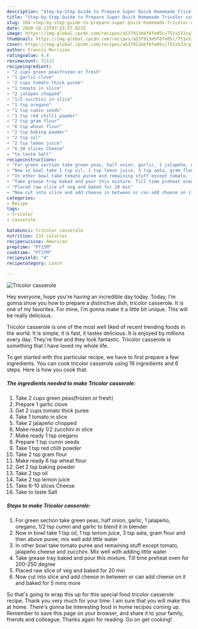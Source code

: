 ```yaml
---
description: "Step-by-Step Guide to Prepare Super Quick Homemade Tricolor casserole"
title: "Step-by-Step Guide to Prepare Super Quick Homemade Tricolor casserole"
slug: 104-step-by-step-guide-to-prepare-super-quick-homemade-tricolor-casserole
date: 2020-10-13T03:33:57.823Z
image: https://img-global.cpcdn.com/recipes/a537913ebf8fe05c/751x532cq70/tricolor-casserole-recipe-main-photo.jpg
thumbnail: https://img-global.cpcdn.com/recipes/a537913ebf8fe05c/751x532cq70/tricolor-casserole-recipe-main-photo.jpg
cover: https://img-global.cpcdn.com/recipes/a537913ebf8fe05c/751x532cq70/tricolor-casserole-recipe-main-photo.jpg
author: Francis Morrison
ratingvalue: 4.4
reviewcount: 31111
recipeingredient:
- "2 cups green peasfrozen or fresh"
- "1 garlic clove"
- "2 cups tomato thick puree"
- "1 tomato in slice"
- "2 jalapeo chopped"
- "1/2 zucchini in slice"
- "1 tsp oregano"
- "1 tsp cumin seeds"
- "1 tsp red chilli powder"
- "2 tsp gram flour"
- "6 tsp wheat flour"
- "2 tsp baking powder"
- "2 tsp oil"
- "2 tsp lemon juice"
- "6-10 slices Cheese"
- "to taste Salt"
recipeinstructions:
- "For green section take green peas, half onion, garlic, 1 jalapeño, oregano, 1/2 tsp cumin and garlic to blend it in blender"
- "Now in bowl take 1 tsp oil, 1 tsp lemon juice, 3 tsp aata, gram flour and then above puree, mix well add little water"
- "In other bowl take tomato puree and remaining stuff except tomato, jalapeño cheese and zucchini. Mix well with adding little water"
- "Take grease tray baked and pour this mixture. Till time preheat oven for 200-250 degree"
- "Placed raw slice of veg and baked for 20 min"
- "Now cut into slice and add cheese in between or can add cheese on it and baked for 5 mins more"
categories:
- Recipe
tags:
- tricolor
- casserole

katakunci: tricolor casserole 
nutrition: 133 calories
recipecuisine: American
preptime: "PT15M"
cooktime: "PT37M"
recipeyield: "4"
recipecategory: Lunch

---
```



![Tricolor casserole](https://img-global.cpcdn.com/recipes/a537913ebf8fe05c/751x532cq70/tricolor-casserole-recipe-main-photo.jpg)

Hey everyone, hope you're having an incredible day today. Today, I'm gonna show you how to prepare a distinctive dish, tricolor casserole. It is one of my favorites. For mine, I'm gonna make it a little bit unique. This will be really delicious.

Tricolor casserole is one of the most well liked of recent trending foods in the world. It is simple, it is fast, it tastes delicious. It is enjoyed by millions every day. They're fine and they look fantastic. Tricolor casserole is something that I have loved my whole life.




To get started with this particular recipe, we have to first prepare a few ingredients. You can cook tricolor casserole using 16 ingredients and 6 steps. Here is how you cook that.

<!--inarticleads1-->

##### The ingredients needed to make Tricolor casserole:

1. Take 2 cups green peas(frozen or fresh)
1. Prepare 1 garlic clove
1. Get 2 cups tomato thick puree
1. Take 1 tomato in slice
1. Take 2 jalapeño chopped
1. Make ready 1/2 zucchini in slice
1. Make ready 1 tsp oregano
1. Prepare 1 tsp cumin seeds
1. Take 1 tsp red chilli powder
1. Take 2 tsp gram flour
1. Make ready 6 tsp wheat flour
1. Get 2 tsp baking powder
1. Take 2 tsp oil
1. Take 2 tsp lemon juice
1. Take 6-10 slices Cheese
1. Take to taste Salt




<!--inarticleads2-->

##### Steps to make Tricolor casserole:

1. For green section take green peas, half onion, garlic, 1 jalapeño, oregano, 1/2 tsp cumin and garlic to blend it in blender
1. Now in bowl take 1 tsp oil, 1 tsp lemon juice, 3 tsp aata, gram flour and then above puree, mix well add little water
1. In other bowl take tomato puree and remaining stuff except tomato, jalapeño cheese and zucchini. Mix well with adding little water
1. Take grease tray baked and pour this mixture. Till time preheat oven for 200-250 degree
1. Placed raw slice of veg and baked for 20 min
1. Now cut into slice and add cheese in between or can add cheese on it and baked for 5 mins more




So that's going to wrap this up for this special food tricolor casserole recipe. Thank you very much for your time. I am sure that you will make this at home. There's gonna be interesting food in home recipes coming up. Remember to save this page on your browser, and share it to your family, friends and colleague. Thanks again for reading. Go on get cooking!
